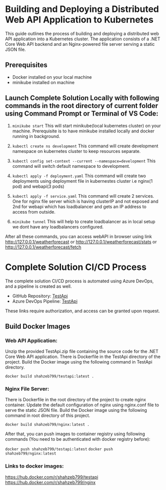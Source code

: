 # Building and Deploying a Distributed Web API Application to Kubernetes

This guide outlines the process of building and deploying a distributed web API application into a Kubernetes cluster. The application consists of a .NET Core Web API backend and an Nginx-powered file server serving a static JSON file.

## Prerequisites

- Docker installed on your local machine
- minikube installed on machine

## Launch Complete Solution Locally with following commands in the root directory of current folder using Command Prompt or Terminal of VS Code:

1. `minikube start`
This will start minikube(local kubernetes cluster) on your machine. Prerequisite is to have minikube installed locally and docker running in background.

2. `kubectl create ns development`
This command will create development namespace on kubernetes cluster to keep resources separate.

3. `kubectl config set-context --current --namespace=development`
This command will switch default namespace to development.

4. `kubectl apply -f deployment.yaml`
This command will create two deployments using deployment file in kubernestes cluster i.e nginx(1 pod) and webapi(3 pods)

5. `kubectl apply -f service.yaml`
This command will create 2 services. One for nginx file server which is having clusterIP and not exposed and 2nd for webapi which has loadbalancer and gets an IP address to access from outside.

6. `minikube tunnel`
This will help to create loadbalancer as in local setup we dont have any loadbalancers configured.

After all these commands, you can access webAPI in browser using link http://127.0.0.1/weatherforecast or http://127.0.0.1/weatherforecast/stats or http://127.0.0.1/weatherforecast/fetch

# Complete Solution CI/CD Process

The complete solution CI/CD process is automated using Azure DevOps, and a pipeline is created as well.

- GitHub Repository: [TestApi](https://github.com/shahzeb79/TestApi)
- Azure DevOps Pipeline: [TestApi](https://dev.azure.com/shahzeb799/TestApi)

These links require authorization, and access can be granted upon request.

## Build Docker Images

### Web API Application:

Unzip the provided TestApi.zip file containing the source code for the .NET Core Web API application.
There is Dockerfile in the TestApi directory of the project.
Build the Docker image using the following command in TestApi directory.

`docker build shahzeb799/testapi:latest .`

### Nginx File Server:

There is Dockerfile in the root directory of the project to create nginx container.
Update the default configuration of nginx using nginx.conf file to serve the static JSON file.
Build the Docker image using the following command in root directory of this project.

`docker build shahzeb799/nginx:latest .`

After that, you can push images to container registry using following commands (You need to be authenticated with docker registry before):

`docker push shahzeb799/testapi:latest`
`docker push shahzeb799/nginx:latest`

### Links to docker images:

https://hub.docker.com/r/shahzeb799/testapi
https://hub.docker.com/r/shahzeb799/nginx




